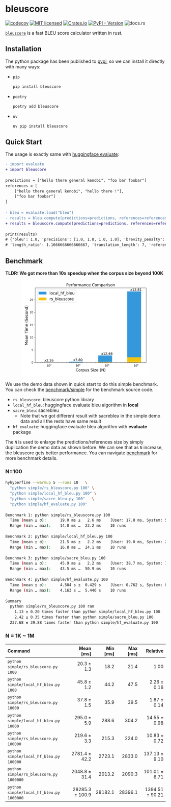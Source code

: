 # bleuscore

[![codecov](https://codecov.io/gh/shenxiangzhuang/bleuscore/graph/badge.svg?token=ckgU5oGbxf)](https://codecov.io/gh/shenxiangzhuang/bleuscore)
[![MIT licensed](https://img.shields.io/badge/license-MIT-blue.svg)](./LICENSE)
[![Crates.io](https://img.shields.io/crates/v/bleuscore)](https://crates.io/crates/bleuscore)
[![PyPI - Version](https://img.shields.io/pypi/v/bleuscore)](https://pypi.org/project/bleuscore/)
![docs.rs](https://img.shields.io/docsrs/bleuscore)


[`bleuscore`](https://github.com/shenxiangzhuang/bleuscore)
is a fast BLEU score calculator written in rust.

## Installation
The python package has been published to [pypi](https://pypi.org/project/bleuscore/),
so we can install it directly with many ways: 

- `pip`
    ```bash
    pip install bleuscore
    ```

- `poetry`
    ```bash
    poetry add bleuscore
    ```

- `uv`
    ```bash
    uv pip install bleuscore
    ```

## Quick Start
The usage is exactly same with [huggingface evaluate](https://huggingface.co/spaces/evaluate-metric/bleu):

```diff
- import evaluate
+ import bleuscore

predictions = ["hello there general kenobi", "foo bar foobar"]
references = [
    ["hello there general kenobi", "hello there !"],
    ["foo bar foobar"]
]

- bleu = evaluate.load("bleu")
- results = bleu.compute(predictions=predictions, references=references)
+ results = bleuscore.compute(predictions=predictions, references=references)

print(results)
# {'bleu': 1.0, 'precisions': [1.0, 1.0, 1.0, 1.0], 'brevity_penalty': 1.0, 
# 'length_ratio': 1.1666666666666667, 'translation_length': 7, 'reference_length': 6}

```

## Benchmark

**TLDR: We got more than 10x speedup when the corpus size beyond 100K**

<p align="center">
  <img src="./benchmark/bench.png" alt="Benchmark" width="400" height="300">
</p>

We use the demo data shown in quick start to do this simple benchmark.
You can check the [benchmark/simple](./benchmark/simple) for the benchmark source code.

- `rs_bleuscore`: bleuscore python library
- `local_hf_bleu`: huggingface evaluate bleu algorithm in **local**
- `sacre_bleu`: sacrebleu
  - Note that we got different result with sacrebleu in the simple demo data and all the rests have same result
- `hf_evaluate`: huggingface evaluate bleu algorithm with **evaluate** package


The `N` is used to enlarge the predictions/references size by simply duplication the demo data as shown before.
We can see that as `N` increase, the bleuscore gets better performance.
You can navigate [benchmark](./benchmark/README.md) for more benchmark details.



### N=100

```bash
hyhyperfine --warmup 5 --runs 10   \
  "python simple/rs_bleuscore.py 100" \
  "python simple/local_hf_bleu.py 100" \
  "python simple/sacre_bleu.py 100"   \
  "python simple/hf_evaluate.py 100"

Benchmark 1: python simple/rs_bleuscore.py 100
  Time (mean ± σ):      19.0 ms ±   2.6 ms    [User: 17.8 ms, System: 5.3 ms]
  Range (min … max):    14.8 ms …  23.2 ms    10 runs

Benchmark 2: python simple/local_hf_bleu.py 100
  Time (mean ± σ):      21.5 ms ±   2.2 ms    [User: 19.0 ms, System: 2.5 ms]
  Range (min … max):    16.8 ms …  24.1 ms    10 runs

Benchmark 3: python simple/sacre_bleu.py 100
  Time (mean ± σ):      45.9 ms ±   2.2 ms    [User: 38.7 ms, System: 7.1 ms]
  Range (min … max):    43.5 ms …  50.9 ms    10 runs

Benchmark 4: python simple/hf_evaluate.py 100
  Time (mean ± σ):      4.504 s ±  0.429 s    [User: 0.762 s, System: 0.823 s]
  Range (min … max):    4.163 s …  5.446 s    10 runs

Summary
  python simple/rs_bleuscore.py 100 ran
    1.13 ± 0.20 times faster than python simple/local_hf_bleu.py 100
    2.42 ± 0.35 times faster than python simple/sacre_bleu.py 100
  237.68 ± 39.88 times faster than python simple/hf_evaluate.py 100
```

### N = 1K ~ 1M

| Command                                  |       Mean [ms] | Min [ms] | Max [ms] |        Relative |
|:-----------------------------------------|----------------:|---------:|---------:|----------------:|
| `python simple/rs_bleuscore.py 1000`     |      20.3 ± 1.3 |     18.2 |     21.4 |            1.00 |
| `python simple/local_hf_bleu.py 1000`    |      45.8 ± 1.2 |     44.2 |     47.5 |     2.26 ± 0.16 |
| `python simple/rs_bleuscore.py 10000`    |      37.8 ± 1.5 |     35.9 |     39.5 |     1.87 ± 0.14 |
| `python simple/local_hf_bleu.py 10000`   |     295.0 ± 5.9 |    288.6 |    304.2 |    14.55 ± 0.98 |
| `python simple/rs_bleuscore.py 100000`   |     219.6 ± 3.3 |    215.3 |    224.0 |    10.83 ± 0.72 |
| `python simple/local_hf_bleu.py 100000`  |   2781.4 ± 42.2 |   2723.1 |   2833.0 |   137.13 ± 9.10 |
| `python simple/rs_bleuscore.py 1000000`  |   2048.8 ± 31.4 |   2013.2 |   2090.3 |   101.01 ± 6.71 |
| `python simple/local_hf_bleu.py 1000000` | 28285.3 ± 100.9 |  28182.1 |  28396.1 | 1394.51 ± 90.21 |



